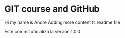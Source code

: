# GIT course and GitHub

Hi my name is Andre
Adding more content to readme file

Este commit oficializa la version 1.0.0